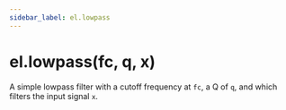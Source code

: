 ```yaml
---
sidebar_label: el.lowpass
---
```


# el.lowpass(fc, q, x)

A simple lowpass filter with a cutoff frequency at `fc`, a Q of `q`, and which
filters the input signal `x`.
